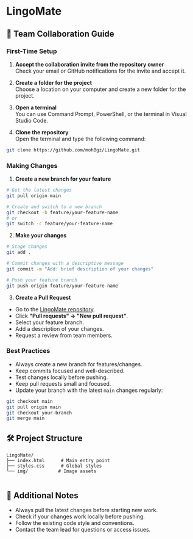 # LingoMate

## 👥 Team Collaboration Guide

### First-Time Setup
1. **Accept the collaboration invite from the repository owner**  
    Check your email or GitHub notifications for the invite and accept it.

2. **Create a folder for the project**  
    Choose a location on your computer and create a new folder for the project.

3. **Open a terminal**  
    You can use Command Prompt, PowerShell, or the terminal in Visual Studio Code.
4. **Clone the repository**  
    Open the terminal and type the following command:
```bash
git clone https://github.com/mohBgz/LingoMate.git
```

### Making Changes
1. **Create a new branch for your feature**  
```bash
# Get the latest changes
git pull origin main

# Create and switch to a new branch
git checkout -b feature/your-feature-name
# or
git switch -c feature/your-feature-name
```

2. **Make your changes**  
```bash
# Stage changes
git add .

# Commit changes with a descriptive message
git commit -m "Add: brief description of your changes"

# Push your feature branch
git push origin feature/your-feature-name
```

3. **Create a Pull Request**  
- Go to the [LingoMate repository](https://github.com/mohBgz/LingoMate).  
- Click **"Pull requests" → "New pull request"**.  
- Select your feature branch.  
- Add a description of your changes.  
- Request a review from team members.  

### Best Practices
- Always create a new branch for features/changes.  
- Keep commits focused and well-described.  
- Test changes locally before pushing.  
- Keep pull requests small and focused.  
- Update your branch with the latest `main` changes regularly:  
```bash
git checkout main
git pull origin main
git checkout your-branch
git merge main
```

## 🛠️ Project Structure
```
LingoMate/
├── index.html      # Main entry point
├── styles.css      # Global styles
└── img/           # Image assets
 
```

## 📝 Additional Notes
- Always pull the latest changes before starting new work.  
- Check if your changes work locally before pushing.  
- Follow the existing code style and conventions.  
- Contact the team lead for questions or access issues.  
